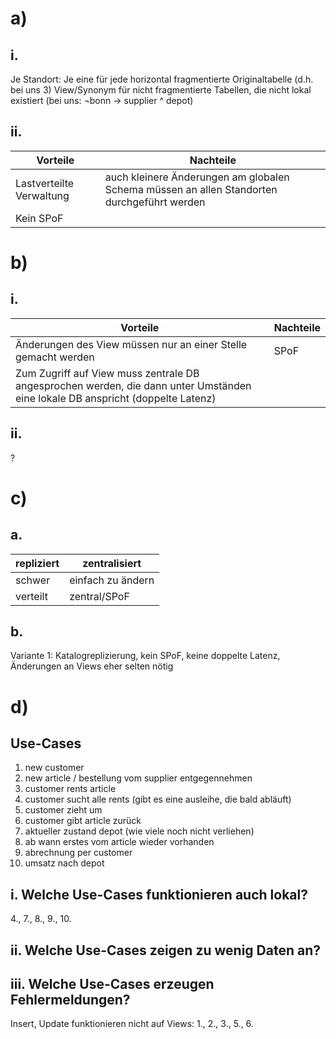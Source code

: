 # a)
## i.
Je Standort:
Je eine für jede horizontal fragmentierte Originaltabelle (d.h. bei uns 3)
View/Synonym für nicht fragmentierte Tabellen, die nicht lokal existiert (bei uns: ¬bonn → supplier ^ depot)
## ii.
Vorteile | Nachteile
---------|----------
Lastverteilte Verwaltung | auch kleinere Änderungen am globalen Schema müssen an allen Standorten durchgeführt werden
Kein SPoF | 

# b)
## i.
Vorteile | Nachteile
---------|----------
Änderungen des View müssen nur an einer Stelle gemacht werden|SPoF
|Zum Zugriff auf View muss zentrale DB angesprochen werden, die dann unter Umständen eine lokale DB anspricht (doppelte Latenz)
## ii.
?
# c)
## a.
repliziert | zentralisiert
-----------|--------------
schwer|einfach zu ändern
verteilt|zentral/SPoF

## b.
Variante 1: Katalogreplizierung, kein SPoF, keine doppelte Latenz, Änderungen an Views eher selten nötig

# d)
## Use-Cases
1.  new customer
2.  new article / bestellung vom supplier entgegennehmen
3.  customer rents article
4.  customer sucht alle rents (gibt es eine ausleihe, die bald abläuft)
5.  customer zieht um
6.  customer gibt article zurück
7.  aktueller zustand depot (wie viele noch nicht verliehen)
8.  ab wann erstes vom article wieder vorhanden
9.  abrechnung per customer
10. umsatz nach depot

## i. Welche Use-Cases funktionieren auch lokal?
4., 7., 8., 9., 10.

## ii. Welche Use-Cases zeigen zu wenig Daten an?
## iii. Welche Use-Cases erzeugen Fehlermeldungen?
Insert, Update funktionieren nicht auf Views: 1., 2., 3., 5., 6.
